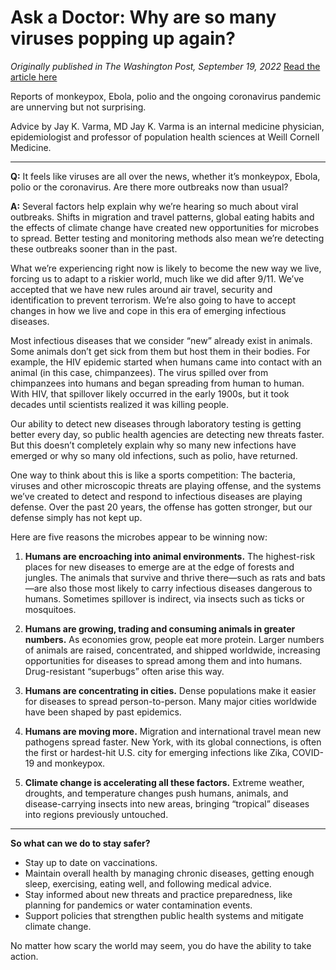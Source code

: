 # Ask a Doctor: Why are so many viruses popping up again?

*Originally published in The Washington Post, September 19, 2022*
[Read the article here](https://www.washingtonpost.com/wellness/2022/09/19/why-so-many-viruses-popping-up/)

Reports of monkeypox, Ebola, polio and the ongoing coronavirus pandemic are unnerving but not surprising.

Advice by Jay K. Varma, MD
Jay K. Varma is an internal medicine physician, epidemiologist and professor of population health sciences at Weill Cornell Medicine.

---

**Q:** It feels like viruses are all over the news, whether it’s monkeypox, Ebola, polio or the coronavirus. Are there more outbreaks now than usual?

**A:** Several factors help explain why we’re hearing so much about viral outbreaks. Shifts in migration and travel patterns, global eating habits and the effects of climate change have created new opportunities for microbes to spread. Better testing and monitoring methods also mean we’re detecting these outbreaks sooner than in the past.

What we’re experiencing right now is likely to become the new way we live, forcing us to adapt to a riskier world, much like we did after 9/11. We’ve accepted that we have new rules around air travel, security and identification to prevent terrorism. We’re also going to have to accept changes in how we live and cope in this era of emerging infectious diseases.

Most infectious diseases that we consider “new” already exist in animals. Some animals don’t get sick from them but host them in their bodies. For example, the HIV epidemic started when humans came into contact with an animal (in this case, chimpanzees). The virus spilled over from chimpanzees into humans and began spreading from human to human. With HIV, that spillover likely occurred in the early 1900s, but it took decades until scientists realized it was killing people.

Our ability to detect new diseases through laboratory testing is getting better every day, so public health agencies are detecting new threats faster. But this doesn’t completely explain why so many new infections have emerged or why so many old infections, such as polio, have returned.

One way to think about this is like a sports competition: The bacteria, viruses and other microscopic threats are playing offense, and the systems we’ve created to detect and respond to infectious diseases are playing defense. Over the past 20 years, the offense has gotten stronger, but our defense simply has not kept up.

Here are five reasons the microbes appear to be winning now:

1. **Humans are encroaching into animal environments.**
   The highest-risk places for new diseases to emerge are at the edge of forests and jungles. The animals that survive and thrive there—such as rats and bats—are also those most likely to carry infectious diseases dangerous to humans. Sometimes spillover is indirect, via insects such as ticks or mosquitoes.

2. **Humans are growing, trading and consuming animals in greater numbers.**
   As economies grow, people eat more protein. Larger numbers of animals are raised, concentrated, and shipped worldwide, increasing opportunities for diseases to spread among them and into humans. Drug-resistant “superbugs” often arise this way.

3. **Humans are concentrating in cities.**
   Dense populations make it easier for diseases to spread person-to-person. Many major cities worldwide have been shaped by past epidemics.

4. **Humans are moving more.**
   Migration and international travel mean new pathogens spread faster. New York, with its global connections, is often the first or hardest-hit U.S. city for emerging infections like Zika, COVID-19 and monkeypox.

5. **Climate change is accelerating all these factors.**
   Extreme weather, droughts, and temperature changes push humans, animals, and disease-carrying insects into new areas, bringing “tropical” diseases into regions previously untouched.

---

**So what can we do to stay safer?**

* Stay up to date on vaccinations.
* Maintain overall health by managing chronic diseases, getting enough sleep, exercising, eating well, and following medical advice.
* Stay informed about new threats and practice preparedness, like planning for pandemics or water contamination events.
* Support policies that strengthen public health systems and mitigate climate change.

No matter how scary the world may seem, you do have the ability to take action.
